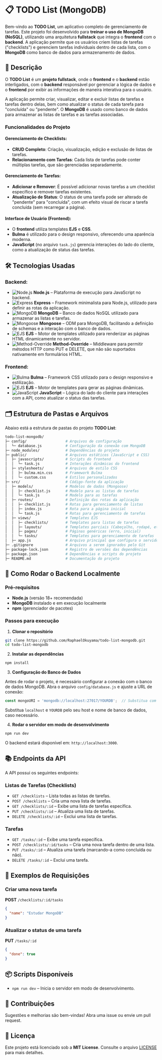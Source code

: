 # 📋 TODO List (MongoDB)

Bem-vindo ao **TODO List**, um aplicativo completo de gerenciamento de tarefas. Este projeto foi desenvolvido para **treinar o uso de MongoDB (NoSQL)**, utilizando uma arquitetura **fullstack** que integra o **frontend** com o **backend**. A aplicação permite que os usuários criem listas de tarefas ("checklists") e gerenciem tarefas individuais dentro de cada lista, com o **MongoDB** como banco de dados para armazenamento de dados.

## 📝 Descrição

O **TODO List** é um **projeto fullstack**, onde o **frontend** e o **backend** estão interligados, com o **backend** responsável por gerenciar a lógica de dados e o **frontend** por exibir as informações de maneira interativa para o usuário.

A aplicação permite criar, visualizar, editar e excluir listas de tarefas e tarefas dentro delas, bem como atualizar o status de cada tarefa para "concluída" ou "pendente". O **MongoDB** é usado como banco de dados para armazenar as listas de tarefas e as tarefas associadas.

### Funcionalidades do Projeto

#### **Gerenciamento de Checklists:**

- **CRUD Completo**: Criação, visualização, edição e exclusão de listas de tarefas.
- **Relacionamento com Tarefas**: Cada lista de tarefas pode conter múltiplas tarefas, que são gerenciadas separadamente.

#### **Gerenciamento de Tarefas:**

- **Adicionar e Remover**: É possível adicionar novas tarefas a um checklist específico e remover tarefas existentes.
- **Atualização de Status**: O status de uma tarefa pode ser alterado de "pendente" para "concluída", com um efeito visual de riscar a tarefa concluída (sem recarregar a página).

#### **Interface de Usuário (Frontend):**

- O **frontend** utiliza templates **EJS** e **CSS**.
- **Bulma** é utilizado para o design responsivo, oferecendo uma aparência moderna.
- **JavaScript** (no arquivo `task.js`) gerencia interações do lado do cliente, como a atualização de status das tarefas.

## 🛠️ Tecnologias Usadas

### Backend:
- ![Node.js](https://img.shields.io/badge/Node.js-339933?style=for-the-badge&logo=node.js&logoColor=white) **Node.js** – Plataforma de execução para JavaScript no backend.
- ![Express](https://img.shields.io/badge/Express-000000?style=for-the-badge&logo=express&logoColor=white) **Express** – Framework minimalista para Node.js, utilizado para definir as rotas da aplicação.
- ![MongoDB](https://img.shields.io/badge/MongoDB-4EA94B?style=for-the-badge&logo=mongodb&logoColor=white) **MongoDB** – Banco de dados NoSQL utilizado para armazenar as listas e tarefas.
- ![Mongoose](https://img.shields.io/badge/Mongoose-880000?style=for-the-badge&logo=mongodb&logoColor=white) **Mongoose** – ODM para MongoDB, facilitando a definição de schemas e a interação com o banco de dados.
- ![EJS](https://img.shields.io/badge/EJS-6A8E39?style=for-the-badge&logo=ejs&logoColor=white) **EJS** – Motor de templates utilizado para renderizar as páginas HTML dinamicamente no servidor.
- ![Method-Override](https://img.shields.io/badge/Method--Override-2D3748?style=for-the-badge&logo=github&logoColor=white) **Method-Override** – Middleware para permitir métodos HTTP como PUT e DELETE, que não são suportados nativamente em formulários HTML.

### Frontend:
- ![Bulma](https://img.shields.io/badge/Bulma-00D1B2?style=for-the-badge&logo=bulma&logoColor=white) **Bulma** – Framework CSS utilizado para o design responsivo e estilização.
- ![EJS](https://img.shields.io/badge/EJS-6A8E39?style=for-the-badge&logo=ejs&logoColor=white) **EJS** – Motor de templates para gerar as páginas dinâmicas.
- ![JavaScript](https://img.shields.io/badge/JavaScript-F7DF1E?style=for-the-badge&logo=javascript&logoColor=white) **JavaScript** – Lógica do lado do cliente para interações com a API, como atualizar o status das tarefas.

## 🗂️ Estrutura de Pastas e Arquivos

Abaixo está a estrutura de pastas do projeto **TODO List**:

```bash
todo-list-mongodb/
├─ config/                  # Arquivos de configuração
│  └─ database.js           # Configuração da conexão com MongoDB
├─ node_modules/            # Dependências do projeto
├─ public/                  # Arquivos estáticos (JavaScript e CSS)
│  ├─ javascripts/          # Scripts do frontend
│  │  └─ task.js            # Interações dinâmicas do frontend
│  ├─ stylesheets/          # Arquivos de estilo CSS
│  │  ├─ bulma.min.css      # Framework Bulma
│  │  └─ custom.css         # Estilos personalizados
├─ src/                     # Código-fonte da aplicação
│  ├─ models/               # Modelos de dados (Mongoose)
│  │  ├─ checklist.js       # Modelo para as listas de tarefas
│  │  └─ task.js            # Modelo para as tarefas
│  ├─ routes/               # Definição das rotas da aplicação
│  │  ├─ checklist.js       # Rotas para gerenciamento de listas
│  │  ├─ index.js           # Rota para a página inicial
│  │  └─ task.js            # Rotas para gerenciamento de tarefas
│  ├─ views/                # Templates EJS
│  │  ├─ checklists/        # Templates para listas de tarefas
│  │  ├─ layouts/           # Templates parciais (Cabeçalho, rodapé, etc.)
│  │  ├─ pages/             # Páginas genéricas (erro, inicial)
│  │  └─ tasks/             # Templates para gerenciamento de tarefas
│  ├─ app.js                # Arquivo principal que configura o servidor
├─ .gitignore               # Arquivos a serem ignorados pelo Git
├─ package-lock.json        # Registro de versões das dependências
├─ package.json             # Dependências e scripts do projeto
├─ README.md                # Documentação do projeto
````

## 🚀 Como Rodar o Backend Localmente

### Pré-requisitos

* **Node.js** (versão 18+ recomendada)
* **MongoDB** instalado e em execução localmente
* **npm** (gerenciador de pacotes)

### Passos para execução

1. **Clonar o repositório**

```bash
git clone https://github.com/RaphaelOkuyama/todo-list-mongodb.git
cd todo-list-mongodb
```

2. **Instalar as dependências**

```bash
npm install
```

3. **Configuração do Banco de Dados**

Antes de rodar o projeto, é necessário configurar a conexão com o banco de dados MongoDB. Abra o arquivo `config/database.js` e ajuste a URL de conexão:

```javascript
const mongoURI = 'mongodb://localhost:27017/YOURDB';  // Substitua com a URL do seu MongoDB e nome do banco
```

Substitua `localhost` e `YOURDB` pelo seu host e nome de banco de dados, caso necessário.

4. **Rodar o servidor em modo de desenvolvimento**

```bash
npm run dev
```

O backend estará disponível em: `http://localhost:3000`.

## 📚 Endpoints da API

A API possui os seguintes endpoints:

### **Listas de Tarefas (Checklists)**

* `GET /checklists` – Lista todas as listas de tarefas.
* `POST /checklists` – Cria uma nova lista de tarefas.
* `GET /checklists/:id` – Exibe uma lista de tarefas específica.
* `PUT /checklists/:id` – Atualiza uma lista de tarefas.
* `DELETE /checklists/:id` – Exclui uma lista de tarefas.

### **Tarefas**

* `GET /tasks/:id` – Exibe uma tarefa específica.
* `POST /checklists/:id/tasks` – Cria uma nova tarefa dentro de uma lista.
* `PUT /tasks/:id` – Atualiza uma tarefa (marcando-a como concluída ou não).
* `DELETE /tasks/:id` – Exclui uma tarefa.

## 🧩 Exemplos de Requisições

### **Criar uma nova tarefa**

**POST** `/checklists/:id/tasks`

```json
{
  "name": "Estudar MongoDB"
}
```

### **Atualizar o status de uma tarefa**

**PUT** `/tasks/:id`

```json
{
  "done": true
}
```

## 📦 Scripts Disponíveis

* `npm run dev` – Inicia o servidor em modo de desenvolvimento.

## 🤝 Contribuições

Sugestões e melhorias são bem-vindas! Abra uma issue ou envie um pull request.

## 📄 Licença

Este projeto está licenciado sob a **MIT License**. Consulte o arquivo [LICENSE](./LICENSE) para mais detalhes.
